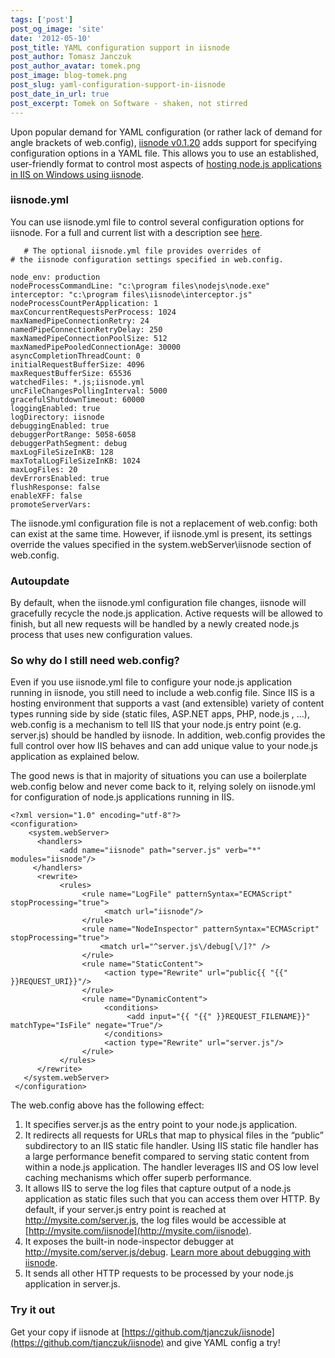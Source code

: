 ```yaml
---
tags: ['post']
post_og_image: 'site'
date: '2012-05-10'  
post_title: YAML configuration support in iisnode
post_author: Tomasz Janczuk
post_author_avatar: tomek.png
post_image: blog-tomek.png
post_slug: yaml-configuration-support-in-iisnode
post_date_in_url: true
post_excerpt: Tomek on Software - shaken, not stirred
---
```





Upon popular demand for YAML configuration (or rather lack of demand for angle brackets of web.config), [iisnode v0.1.20](https://github.com/tjanczuk/iisnode) adds support for specifying configuration options in a YAML file. This allows you to use an established, user-friendly format to control most aspects of [hosting node.js applications in IIS on Windows using iisnode](http://tomasz.janczuk.org/2011/08/hosting-nodejs-applications-in-iis-on.html).   

### iisnode.yml  

You can use iisnode.yml file to control several configuration options for iisnode. For a full and current list with a description see [here](https://github.com/tjanczuk/iisnode/blob/master/src/samples/configuration/iisnode.yml).  

```
   # The optional iisnode.yml file provides overrides of   
# the iisnode configuration settings specified in web.config.  
  
node_env: production  
nodeProcessCommandLine: "c:\program files\nodejs\node.exe"  
interceptor: "c:\program files\iisnode\interceptor.js"  
nodeProcessCountPerApplication: 1  
maxConcurrentRequestsPerProcess: 1024  
maxNamedPipeConnectionRetry: 24  
namedPipeConnectionRetryDelay: 250  
maxNamedPipeConnectionPoolSize: 512  
maxNamedPipePooledConnectionAge: 30000  
asyncCompletionThreadCount: 0  
initialRequestBufferSize: 4096  
maxRequestBufferSize: 65536  
watchedFiles: *.js;iisnode.yml  
uncFileChangesPollingInterval: 5000  
gracefulShutdownTimeout: 60000  
loggingEnabled: true  
logDirectory: iisnode  
debuggingEnabled: true  
debuggerPortRange: 5058-6058  
debuggerPathSegment: debug  
maxLogFileSizeInKB: 128  
maxTotalLogFileSizeInKB: 1024  
maxLogFiles: 20  
devErrorsEnabled: true  
flushResponse: false  
enableXFF: false  
promoteServerVars: 

```


The iisnode.yml configuration file is not a replacement of web.config: both can exist at the same time. However, if iisnode.yml is present, its settings override the values specified in the system.webServer\iisnode section of web.config. 

### Autoupdate

By default, when the iisnode.yml configuration file changes, iisnode will gracefully recycle the node.js application. Active requests will be allowed to finish, but all new requests will be handled by a newly created node.js process that uses new configuration values. 

### So why do I still need web.config?

Even if you use iisnode.yml file to configure your node.js application running in iisnode, you still need to include a web.config file. Since IIS is a hosting environment that supports a vast (and extensible) variety of content types running side by side (static files, ASP.NET apps, PHP, node.js , …), web.config is a mechanism to tell IIS that your node.js entry point (e.g. server.js) should be handled by iisnode. In addition, web.config provides the full control over how IIS behaves and can add unique value to your node.js application as explained below. 

The good news is that in majority of situations you can use a boilerplate web.config below and never come back to it, relying solely on iisnode.yml for configuration of node.js applications running in IIS. 

```
<?xml version="1.0" encoding="utf-8"?>  
<configuration>  
    <system.webServer>           
      <handlers>  
           <add name="iisnode" path="server.js" verb="*" modules="iisnode"/>  
     </handlers>  
      <rewrite>  
           <rules>  
                <rule name="LogFile" patternSyntax="ECMAScript" stopProcessing="true">  
                     <match url="iisnode"/>  
                </rule>  
                <rule name="NodeInspector" patternSyntax="ECMAScript" stopProcessing="true">                      
                    <match url="^server.js\/debug[\/]?" />  
                </rule>  
                <rule name="StaticContent">  
                     <action type="Rewrite" url="public{{ "{{" }}REQUEST_URI}}"/>  
                </rule>  
                <rule name="DynamicContent">  
                     <conditions>  
                          <add input="{{ "{{" }}REQUEST_FILENAME}}" matchType="IsFile" negate="True"/>  
                     </conditions>  
                     <action type="Rewrite" url="server.js"/>  
                </rule>  
           </rules>  
      </rewrite>  
   </system.webServer>  
 </configuration>

```


The web.config above has the following effect:

1. It specifies server.js as the entry point to your node.js application.  
2. It redirects all requests for URLs that map to physical files in the “public” subdirectory to an IIS static file handler. Using IIS static file handler has a large performance benefit compared to serving static content from within a node.js application. The handler leverages IIS and OS low level caching mechanisms which offer superb performance.  
3. It allows IIS to serve the log files that capture output of a node.js application as static files such that you can access them over HTTP. By default, if your server.js entry point is reached at http://mysite.com/server.js, the log files would be accessible at [http://mysite.com/iisnode](http://mysite.com/iisnode).  
4. It exposes the built-in node-inspector debugger at http://mysite.com/server.js/debug. [Learn more about debugging with iisnode](http://tomasz.janczuk.org/2011/11/debug-nodejs-applications-on-windows.html).  
5. It sends all other HTTP requests to be processed by your node.js application in server.js.  


### Try it out

Get your copy if iisnode at [https://github.com/tjanczuk/iisnode](https://github.com/tjanczuk/iisnode) and give YAML config a try!  